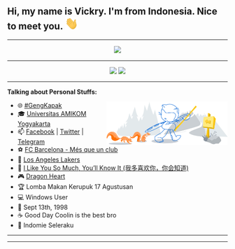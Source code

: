 <!-- Your title -->
## Hi, my name is Vickry. I'm from Indonesia. Nice to meet you. <img src="https://raw.githubusercontent.com/AnggaR96s/AnggaR96s/master/asset/Hi.gif" width="30px">

---
<p align="center">
  <img src="https://media.giphy.com/media/WOwiryOPA0G6jhKqB0/source.gif" width="30%"><br>
</p>

---
<p align="center">
<a href="https://github.com/elizabethangelalorenza"> <img src="https://img.shields.io/badge/-Github-000?style=flat&logo=Github&logoColor=white" /></a>
<a href="mailto:destiny88end@gmail.com"> <img src="https://img.shields.io/badge/-Gmail-c14438?style=flat&logo=Gmail&logoColor=white" /></a>

---
<!-- Talking about you -->
**Talking about Personal Stuffs:**

<!-- Any image aligned to the right. Beware the width -->
<img width="55%" align="right" alt="Github" src="https://raw.githubusercontent.com/AnggaR96s/AnggaR96s/master/asset/git-header.svg" />

- 🌐 [#GengKapak](https://github.com/GengKapak)
- 🎓 [Universitas AMIKOM Yogyakarta](https://home.amikom.ac.id/)
- 📫 [Facebook](https://www.facebook.com/Vickry.ID/) | [Twitter](https://twitter.com/Vickry666) | [Telegram](https://t.me/elizabethangelalorenza)
- ⚽️ [FC Barcelona - Més que un club](https://www.fcbarcelona.com/)
- 🏀 [Los Angeles Lakers](https://www.nba.com/lakers/)
- 🎼 [I Like You So Much, You’ll Know It (我多喜欢你，你会知道)](https://youtu.be/bS9eXS6VucU)
- 🎮 [Dragon Heart](http://do-heart.com/)
- 🏆 Lomba Makan Kerupuk 17 Agustusan
- 💻 Windows User
- 🎉 Sept 13th, 1998 
- ☕ Good Day Coolin is the best bro 
- 🍜 Indomie Seleraku
---

<!-- This readme was created by Angga - https://github.com/AnggaR96s -->

---